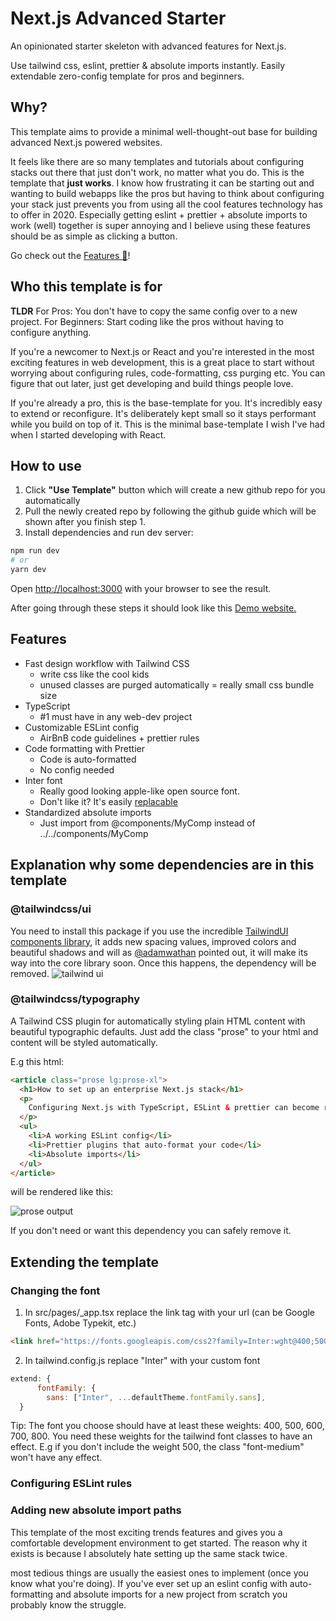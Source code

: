 # Next.js Advanced Starter

An opinionated starter skeleton with advanced features for Next.js.

Use tailwind css, eslint, prettier & absolute imports instantly.
Easily extendable zero-config template for pros and beginners.

## Why?

This template aims to provide a minimal well-thought-out base for building advanced Next.js powered websites.

It feels like there are so many templates and tutorials about configuring stacks out there that just don't work, no matter what you do. This is the template that **just works**. I know how frustrating it can be starting out and wanting to build webapps like the pros but having to think about configuring your stack just prevents you from using all the cool features technology has to offer in 2020. Especially getting eslint + prettier + absolute imports to work (well) together is super annoying and I believe using these features should be as simple as clicking a button.

Go check out the [Features 🎁](#features)!

## Who this template is for

**TLDR**
For Pros: You don't have to copy the same config over to a new project.
For Beginners: Start coding like the pros without having to configure anything.

If you're a newcomer to Next.js or React and you're interested in the most exciting features in web development, this is a great place to start without worrying about configuring rules, code-formatting, css purging etc. You can figure that out later, just get developing and build things people love.

If you're already a pro, this is the base-template for you. It's incredibly easy to extend or reconfigure. It's deliberately kept small so it stays performant while you build on top of it. This is the minimal base-template I wish I've had when I started developing with React.

## How to use

1. Click **"Use Template"** button which will create a new github repo for you automatically
2. Pull the newly created repo by following the github guide which will be shown after you finish step 1.
3. Install dependencies and run dev server:

```bash
npm run dev
# or
yarn dev
```

Open [http://localhost:3000](http://localhost:3000) with your browser to see the result.

After going through these steps it should look like this [Demo website.](https://nextjs-advanced-starter.vercel.app/)

## Features

- Fast design workflow with Tailwind CSS
  - write css like the cool kids
  - unused classes are purged automatically = really small css bundle size
- TypeScript
  - #1 must have in any web-dev project
- Customizable ESLint config
  - AirBnB code guidelines + prettier rules
- Code formatting with Prettier
  - Code is auto-formatted
  - No config needed
- Inter font
  - Really good looking apple-like open source font.
  - Don't like it? It's easily [replacable](#changing-the-font)
- Standardized absolute imports
  - Just import from @components/MyComp instead of ../../components/MyComp

## Explanation why some dependencies are in this template

### @tailwindcss/ui

You need to install this package if you use the incredible [TailwindUI components library](https://tailwindui.com/), it adds new spacing values, improved colors and beautiful shadows and will as [@adamwathan](https://twitter.com/adamwathan) pointed out, it will make its way into the core library soon. Once this happens, the dependency will be removed. ![tailwind ui](https://i.imgur.com/gm83Ydx.png)

### @tailwindcss/typography

A Tailwind CSS plugin for automatically styling plain HTML content with beautiful typographic defaults. Just add the class "prose" to your html and content will be styled automatically.

E.g this html:

```html
<article class="prose lg:prose-xl">
  <h1>How to set up an enterprise Next.js stack</h1>
  <p>
    Configuring Next.js with TypeScript, ESLint & prettier can become really annoying, especially if you're a beginner and don't know the intricate details of all the moving parts in a web-dev environment. The most important things you have to set up are:
  </p>
  <ul>
    <li>A working ESLint config</li>
    <li>Prettier plugins that auto-format your code</li>
    <li>Absolute imports</li>
  </ul>
</article>
```

will be rendered like this:

![prose output](https://i.imgur.com/xJD5Ojv.png)

If you don't need or want this dependency you can safely remove it.

## Extending the template

### Changing the font

1. In src/pages/_app.tsx replace the link tag with your url (can be Google Fonts, Adobe Typekit, etc.)

```html
<link href="https://fonts.googleapis.com/css2?family=Inter:wght@400;500;600;700;800&display=swap" rel="stylesheet"/>
```

2. In tailwind.config.js replace "Inter" with your custom font

```javascript
extend: {
      fontFamily: {
        sans: ["Inter", ...defaultTheme.fontFamily.sans],
  }
```

Tip: The font you choose should have at least these weights: 400, 500, 600, 700, 800. You need these weights for the tailwind font classes to have an effect. E.g if you don't include the weight 500, the class "font-medium" won't have any effect.

### Configuring ESLint rules

### Adding new absolute import paths



This template of the most exciting trends features and gives you a comfortable development environment to get started.
The reason why it exists is because I absolutely hate setting up the same stack twice. 

most tedious things are usually the easiest ones to implement (once you know what you're doing).
If you've ever set up an eslint config with auto-formatting and absolute imports for a new project from scratch you probably know the struggle.
